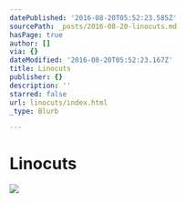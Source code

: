 ```yaml
---
datePublished: '2016-08-20T05:52:23.585Z'
sourcePath: _posts/2016-08-20-linocuts.md
hasPage: true
author: []
via: {}
dateModified: '2016-08-20T05:52:23.167Z'
title: Linocuts
publisher: {}
description: ''
starred: false
url: linocuts/index.html
_type: Blurb

---
```

# Linocuts
![](https://the-grid-user-content.s3-us-west-2.amazonaws.com/99d01219-8a25-492b-a61e-66a6317274ad.jpg)